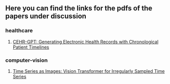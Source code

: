 ## Here you can find the links for the pdfs of the papers under discussion

### healthcare
1. [CEHR-GPT: Generating Electronic Health Records with Chronological Patient Timelines](https://arxiv.org/pdf/2402.04400)


### computer-vision
1. [Time Series as Images: Vision Transformer for Irregularly Sampled Time Series](https://proceedings.neurips.cc/paper_files/paper/2023/file/9a17c1eb808cf012065e9db47b7ca80d-Paper-Conference.pdf)
